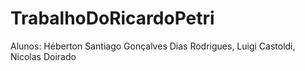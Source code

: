 # TrabalhoDoRicardoPetri
Alunos: Héberton Santiago Gonçalves Dias Rodrigues, Luigi Castoldi, Nicolas Doirado
